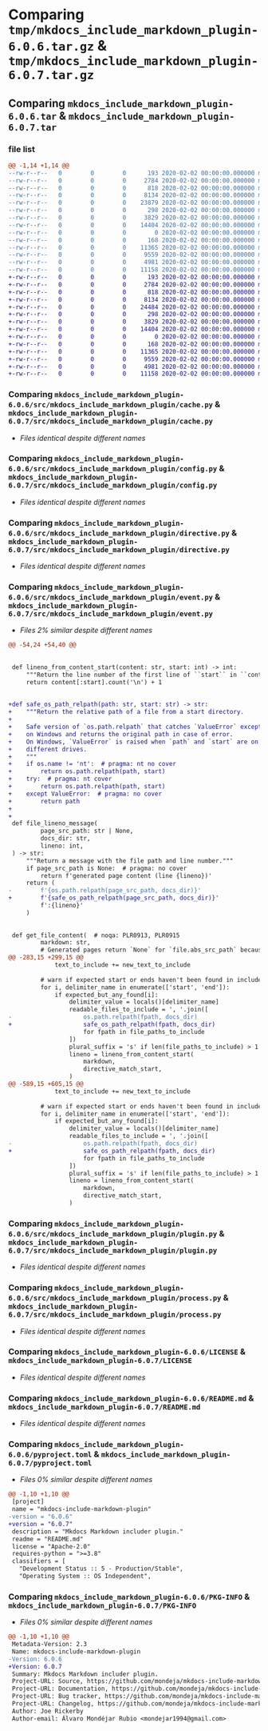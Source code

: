 # Comparing `tmp/mkdocs_include_markdown_plugin-6.0.6.tar.gz` & `tmp/mkdocs_include_markdown_plugin-6.0.7.tar.gz`

## Comparing `mkdocs_include_markdown_plugin-6.0.6.tar` & `mkdocs_include_markdown_plugin-6.0.7.tar`

### file list

```diff
@@ -1,14 +1,14 @@
--rw-r--r--   0        0        0      193 2020-02-02 00:00:00.000000 mkdocs_include_markdown_plugin-6.0.6/src/mkdocs_include_markdown_plugin/__init__.py
--rw-r--r--   0        0        0     2784 2020-02-02 00:00:00.000000 mkdocs_include_markdown_plugin-6.0.6/src/mkdocs_include_markdown_plugin/cache.py
--rw-r--r--   0        0        0      818 2020-02-02 00:00:00.000000 mkdocs_include_markdown_plugin-6.0.6/src/mkdocs_include_markdown_plugin/config.py
--rw-r--r--   0        0        0     8134 2020-02-02 00:00:00.000000 mkdocs_include_markdown_plugin-6.0.6/src/mkdocs_include_markdown_plugin/directive.py
--rw-r--r--   0        0        0    23879 2020-02-02 00:00:00.000000 mkdocs_include_markdown_plugin-6.0.6/src/mkdocs_include_markdown_plugin/event.py
--rw-r--r--   0        0        0      298 2020-02-02 00:00:00.000000 mkdocs_include_markdown_plugin-6.0.6/src/mkdocs_include_markdown_plugin/files_watcher.py
--rw-r--r--   0        0        0     3829 2020-02-02 00:00:00.000000 mkdocs_include_markdown_plugin-6.0.6/src/mkdocs_include_markdown_plugin/plugin.py
--rw-r--r--   0        0        0    14404 2020-02-02 00:00:00.000000 mkdocs_include_markdown_plugin-6.0.6/src/mkdocs_include_markdown_plugin/process.py
--rw-r--r--   0        0        0        0 2020-02-02 00:00:00.000000 mkdocs_include_markdown_plugin-6.0.6/src/mkdocs_include_markdown_plugin/py.typed
--rw-r--r--   0        0        0      168 2020-02-02 00:00:00.000000 mkdocs_include_markdown_plugin-6.0.6/.gitignore
--rw-r--r--   0        0        0    11365 2020-02-02 00:00:00.000000 mkdocs_include_markdown_plugin-6.0.6/LICENSE
--rw-r--r--   0        0        0     9559 2020-02-02 00:00:00.000000 mkdocs_include_markdown_plugin-6.0.6/README.md
--rw-r--r--   0        0        0     4981 2020-02-02 00:00:00.000000 mkdocs_include_markdown_plugin-6.0.6/pyproject.toml
--rw-r--r--   0        0        0    11158 2020-02-02 00:00:00.000000 mkdocs_include_markdown_plugin-6.0.6/PKG-INFO
+-rw-r--r--   0        0        0      193 2020-02-02 00:00:00.000000 mkdocs_include_markdown_plugin-6.0.7/src/mkdocs_include_markdown_plugin/__init__.py
+-rw-r--r--   0        0        0     2784 2020-02-02 00:00:00.000000 mkdocs_include_markdown_plugin-6.0.7/src/mkdocs_include_markdown_plugin/cache.py
+-rw-r--r--   0        0        0      818 2020-02-02 00:00:00.000000 mkdocs_include_markdown_plugin-6.0.7/src/mkdocs_include_markdown_plugin/config.py
+-rw-r--r--   0        0        0     8134 2020-02-02 00:00:00.000000 mkdocs_include_markdown_plugin-6.0.7/src/mkdocs_include_markdown_plugin/directive.py
+-rw-r--r--   0        0        0    24484 2020-02-02 00:00:00.000000 mkdocs_include_markdown_plugin-6.0.7/src/mkdocs_include_markdown_plugin/event.py
+-rw-r--r--   0        0        0      298 2020-02-02 00:00:00.000000 mkdocs_include_markdown_plugin-6.0.7/src/mkdocs_include_markdown_plugin/files_watcher.py
+-rw-r--r--   0        0        0     3829 2020-02-02 00:00:00.000000 mkdocs_include_markdown_plugin-6.0.7/src/mkdocs_include_markdown_plugin/plugin.py
+-rw-r--r--   0        0        0    14404 2020-02-02 00:00:00.000000 mkdocs_include_markdown_plugin-6.0.7/src/mkdocs_include_markdown_plugin/process.py
+-rw-r--r--   0        0        0        0 2020-02-02 00:00:00.000000 mkdocs_include_markdown_plugin-6.0.7/src/mkdocs_include_markdown_plugin/py.typed
+-rw-r--r--   0        0        0      168 2020-02-02 00:00:00.000000 mkdocs_include_markdown_plugin-6.0.7/.gitignore
+-rw-r--r--   0        0        0    11365 2020-02-02 00:00:00.000000 mkdocs_include_markdown_plugin-6.0.7/LICENSE
+-rw-r--r--   0        0        0     9559 2020-02-02 00:00:00.000000 mkdocs_include_markdown_plugin-6.0.7/README.md
+-rw-r--r--   0        0        0     4981 2020-02-02 00:00:00.000000 mkdocs_include_markdown_plugin-6.0.7/pyproject.toml
+-rw-r--r--   0        0        0    11158 2020-02-02 00:00:00.000000 mkdocs_include_markdown_plugin-6.0.7/PKG-INFO
```

### Comparing `mkdocs_include_markdown_plugin-6.0.6/src/mkdocs_include_markdown_plugin/cache.py` & `mkdocs_include_markdown_plugin-6.0.7/src/mkdocs_include_markdown_plugin/cache.py`

 * *Files identical despite different names*

### Comparing `mkdocs_include_markdown_plugin-6.0.6/src/mkdocs_include_markdown_plugin/config.py` & `mkdocs_include_markdown_plugin-6.0.7/src/mkdocs_include_markdown_plugin/config.py`

 * *Files identical despite different names*

### Comparing `mkdocs_include_markdown_plugin-6.0.6/src/mkdocs_include_markdown_plugin/directive.py` & `mkdocs_include_markdown_plugin-6.0.7/src/mkdocs_include_markdown_plugin/directive.py`

 * *Files identical despite different names*

### Comparing `mkdocs_include_markdown_plugin-6.0.6/src/mkdocs_include_markdown_plugin/event.py` & `mkdocs_include_markdown_plugin-6.0.7/src/mkdocs_include_markdown_plugin/event.py`

 * *Files 2% similar despite different names*

```diff
@@ -54,24 +54,40 @@
 
 
 def lineno_from_content_start(content: str, start: int) -> int:
     """Return the line number of the first line of ``start`` in ``content``."""
     return content[:start].count('\n') + 1
 
 
+def safe_os_path_relpath(path: str, start: str) -> str:
+    """Return the relative path of a file from a start directory.
+
+    Safe version of `os.path.relpath` that catches `ValueError` exceptions
+    on Windows and returns the original path in case of error.
+    On Windows, `ValueError` is raised when `path` and `start` are on
+    different drives.
+    """
+    if os.name != 'nt':  # pragma: nt no cover
+        return os.path.relpath(path, start)
+    try:  # pragma: nt cover
+        return os.path.relpath(path, start)
+    except ValueError:  # pragma: no cover
+        return path
+
+
 def file_lineno_message(
         page_src_path: str | None,
         docs_dir: str,
         lineno: int,
 ) -> str:
     """Return a message with the file path and line number."""
     if page_src_path is None:  # pragma: no cover
         return f'generated page content (line {lineno})'
     return (
-        f'{os.path.relpath(page_src_path, docs_dir)}'
+        f'{safe_os_path_relpath(page_src_path, docs_dir)}'
         f':{lineno}'
     )
 
 
 def get_file_content(  # noqa: PLR0913, PLR0915
         markdown: str,
         # Generated pages return `None` for `file.abs_src_path` because
@@ -283,15 +299,15 @@
             text_to_include += new_text_to_include
 
         # warn if expected start or ends haven't been found in included content
         for i, delimiter_name in enumerate(['start', 'end']):
             if expected_but_any_found[i]:
                 delimiter_value = locals()[delimiter_name]
                 readable_files_to_include = ', '.join([
-                    os.path.relpath(fpath, docs_dir)
+                    safe_os_path_relpath(fpath, docs_dir)
                     for fpath in file_paths_to_include
                 ])
                 plural_suffix = 's' if len(file_paths_to_include) > 1 else ''
                 lineno = lineno_from_content_start(
                     markdown,
                     directive_match_start,
                 )
@@ -589,15 +605,15 @@
             text_to_include += new_text_to_include
 
         # warn if expected start or ends haven't been found in included content
         for i, delimiter_name in enumerate(['start', 'end']):
             if expected_but_any_found[i]:
                 delimiter_value = locals()[delimiter_name]
                 readable_files_to_include = ', '.join([
-                    os.path.relpath(fpath, docs_dir)
+                    safe_os_path_relpath(fpath, docs_dir)
                     for fpath in file_paths_to_include
                 ])
                 plural_suffix = 's' if len(file_paths_to_include) > 1 else ''
                 lineno = lineno_from_content_start(
                     markdown,
                     directive_match_start,
                 )
```

### Comparing `mkdocs_include_markdown_plugin-6.0.6/src/mkdocs_include_markdown_plugin/plugin.py` & `mkdocs_include_markdown_plugin-6.0.7/src/mkdocs_include_markdown_plugin/plugin.py`

 * *Files identical despite different names*

### Comparing `mkdocs_include_markdown_plugin-6.0.6/src/mkdocs_include_markdown_plugin/process.py` & `mkdocs_include_markdown_plugin-6.0.7/src/mkdocs_include_markdown_plugin/process.py`

 * *Files identical despite different names*

### Comparing `mkdocs_include_markdown_plugin-6.0.6/LICENSE` & `mkdocs_include_markdown_plugin-6.0.7/LICENSE`

 * *Files identical despite different names*

### Comparing `mkdocs_include_markdown_plugin-6.0.6/README.md` & `mkdocs_include_markdown_plugin-6.0.7/README.md`

 * *Files identical despite different names*

### Comparing `mkdocs_include_markdown_plugin-6.0.6/pyproject.toml` & `mkdocs_include_markdown_plugin-6.0.7/pyproject.toml`

 * *Files 0% similar despite different names*

```diff
@@ -1,10 +1,10 @@
 [project]
 name = "mkdocs-include-markdown-plugin"
-version = "6.0.6"
+version = "6.0.7"
 description = "Mkdocs Markdown includer plugin."
 readme = "README.md"
 license = "Apache-2.0"
 requires-python = ">=3.8"
 classifiers = [
   "Development Status :: 5 - Production/Stable",
   "Operating System :: OS Independent",
```

### Comparing `mkdocs_include_markdown_plugin-6.0.6/PKG-INFO` & `mkdocs_include_markdown_plugin-6.0.7/PKG-INFO`

 * *Files 0% similar despite different names*

```diff
@@ -1,10 +1,10 @@
 Metadata-Version: 2.3
 Name: mkdocs-include-markdown-plugin
-Version: 6.0.6
+Version: 6.0.7
 Summary: Mkdocs Markdown includer plugin.
 Project-URL: Source, https://github.com/mondeja/mkdocs-include-markdown-plugin
 Project-URL: Documentation, https://github.com/mondeja/mkdocs-include-markdown-plugin#documentation
 Project-URL: Bug tracker, https://github.com/mondeja/mkdocs-include-markdown-plugin/issues
 Project-URL: Changelog, https://github.com/mondeja/mkdocs-include-markdown-plugin/releases
 Author: Joe Rickerby
 Author-email: Álvaro Mondéjar Rubio <mondejar1994@gmail.com>
```

